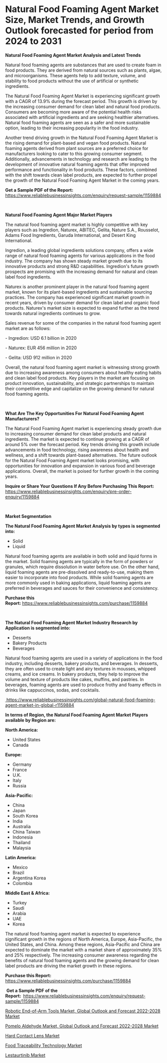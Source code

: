 <p><h1>Natural Food Foaming Agent Market Size, Market Trends, and Growth Outlook forecasted for period from 2024 to 2031</h1></p><p><strong>Natural Food Foaming Agent Market Analysis and Latest Trends</strong></p>
<p><p>Natural food foaming agents are substances that are used to create foam in food products. They are derived from natural sources such as plants, algae, and microorganisms. These agents help to add texture, volume, and stability to food products without the use of artificial or synthetic ingredients.</p><p>The Natural Food Foaming Agent Market is experiencing significant growth with a CAGR of 13.9% during the forecast period. This growth is driven by the increasing consumer demand for clean label and natural food products. Consumers are becoming more aware of the potential health risks associated with artificial ingredients and are seeking healthier alternatives. Natural food foaming agents are seen as a safer and more sustainable option, leading to their increasing popularity in the food industry.</p><p>Another trend driving growth in the Natural Food Foaming Agent Market is the rising demand for plant-based and vegan food products. Natural foaming agents derived from plant sources are a preferred choice for manufacturers looking to cater to this growing consumer segment. Additionally, advancements in technology and research are leading to the development of innovative natural foaming agents that offer improved performance and functionality in food products. These factors, combined with the shift towards clean label products, are expected to further propel the growth of the Natural Food Foaming Agent Market in the coming years.</p></p>
<p><strong>Get a Sample PDF of the Report:&nbsp;</strong> <a href="https://www.reliablebusinessinsights.com/enquiry/request-sample/1159884">https://www.reliablebusinessinsights.com/enquiry/request-sample/1159884</a></p>
<p>&nbsp;</p>
<p><strong>Natural Food Foaming Agent Major Market Players</strong></p>
<p><p>The natural food foaming agent market is highly competitive with key players such as Ingredion, Naturex, ABITEC, Gelita, Nature S.A., Rousselot, Adams Food Ingredients, Garuda International, and Desert King International. </p><p>Ingredion, a leading global ingredients solutions company, offers a wide range of natural food foaming agents for various applications in the food industry. The company has shown steady market growth due to its innovative products and strong R&D capabilities. Ingredion's future growth prospects are promising with the increasing demand for natural and clean label food ingredients.</p><p>Naturex is another prominent player in the natural food foaming agent market, known for its plant-based ingredients and sustainable sourcing practices. The company has experienced significant market growth in recent years, driven by consumer demand for clean label and organic food products. Naturex's market size is expected to expand further as the trend towards natural ingredients continues to grow.</p><p>Sales revenue for some of the companies in the natural food foaming agent market are as follows:</p><p>- Ingredion: USD 6.1 billion in 2020</p><p>- Naturex: EUR 456 million in 2020</p><p>- Gelita: USD 912 million in 2020</p><p>Overall, the natural food foaming agent market is witnessing strong growth due to increasing awareness among consumers about healthy eating habits and clean label food products. Key players in the market are focusing on product innovation, sustainability, and strategic partnerships to maintain their competitive edge and capitalize on the growing demand for natural food foaming agents.</p></p>
<p>&nbsp;</p>
<p><strong>What Are The Key Opportunities For Natural Food Foaming Agent Manufacturers?</strong></p>
<p><p>The Natural Food Foaming Agent market is experiencing steady growth due to increasing consumer demand for clean label products and natural ingredients. The market is expected to continue growing at a CAGR of around 5% over the forecast period. Key trends driving this growth include advancements in food technology, rising awareness about health and wellness, and a shift towards plant-based alternatives. The future outlook for the Natural Food Foaming Agent market looks promising, with opportunities for innovation and expansion in various food and beverage applications. Overall, the market is poised for further growth in the coming years.</p></p>
<p><strong>Inquire or Share Your Questions If Any Before Purchasing This Report:</strong> <a href="https://www.reliablebusinessinsights.com/enquiry/pre-order-enquiry/1159884">https://www.reliablebusinessinsights.com/enquiry/pre-order-enquiry/1159884</a></p>
<p>&nbsp;</p>
<p><strong>Market Segmentation</strong></p>
<p><strong>The Natural Food Foaming Agent Market Analysis by types is segmented into:</strong></p>
<p><ul><li>Solid</li><li>Liquid</li></ul></p>
<p><p>Natural food foaming agents are available in both solid and liquid forms in the market. Solid foaming agents are typically in the form of powders or granules, which require dissolution in water before use. On the other hand, liquid foaming agents are pre-dissolved and ready-to-use, making them easier to incorporate into food products. While solid foaming agents are more commonly used in baking applications, liquid foaming agents are preferred in beverages and sauces for their convenience and consistency.</p></p>
<p><strong>Purchase this Report:&nbsp;</strong><a href="https://www.reliablebusinessinsights.com/purchase/1159884">https://www.reliablebusinessinsights.com/purchase/1159884</a></p>
<p>&nbsp;</p>
<p><strong>The Natural Food Foaming Agent Market Industry Research by Application is segmented into:</strong></p>
<p><ul><li>Desserts</li><li>Bakery Products</li><li>Beverages</li></ul></p>
<p><p>Natural food foaming agents are used in a variety of applications in the food industry, including desserts, bakery products, and beverages. In desserts, they are often used to create light and airy textures in mousses, whipped creams, and ice creams. In bakery products, they help to improve the volume and texture of products like cakes, muffins, and pastries. In beverages, foaming agents are used to produce frothy and foamy effects in drinks like cappuccinos, sodas, and cocktails.</p></p>
<p><a href="https://www.reliablebusinessinsights.com/global-natural-food-foaming-agent-market-in-global-r1159884">&nbsp;https://www.reliablebusinessinsights.com/global-natural-food-foaming-agent-market-in-global-r1159884</a></p>
<p><strong>In terms of Region, the Natural Food Foaming Agent Market Players available by Region are:</strong></p>
<p>
    <p> <strong> North America: </strong>
        <ul>
            <li>United States</li>
            <li>Canada</li>
        </ul>
        </p> 
    <p> <strong> Europe: </strong>
        <ul>
            <li>Germany</li>
            <li>France</li>
            <li>U.K.</li>
            <li>Italy</li>
            <li>Russia</li>
        </ul>
        </p> 
    <p> <strong> Asia-Pacific: </strong>
        <ul>
            <li>China</li>
            <li>Japan</li>
            <li>South Korea</li>
            <li>India</li>
            <li>Australia</li>
            <li>China Taiwan</li>
            <li>Indonesia</li>
            <li>Thailand</li>
            <li>Malaysia</li>
        </ul>
        </p> 
    <p> <strong> Latin America: </strong>
        <ul>
            <li>Mexico</li>
            <li>Brazil</li>
            <li>Argentina Korea</li>
            <li>Colombia</li>
        </ul>
        </p> 
    <p> <strong> Middle East & Africa: </strong>
        <ul>
            <li>Turkey</li>
            <li>Saudi</li>
            <li>Arabia</li>
            <li>UAE</li>
            <li>Korea</li>
        </ul>
    </p>
    </p>
<p><p>The natural food foaming agent market is expected to experience significant growth in the regions of North America, Europe, Asia-Pacific, the United States, and China. Among these regions, Asia-Pacific and China are expected to dominate the market with a market share of approximately 35% and 25% respectively. The increasing consumer awareness regarding the benefits of natural food foaming agents and the growing demand for clean label products are driving the market growth in these regions.</p></p>
<p><strong>Purchase this Report: </strong><a href="https://www.reliablebusinessinsights.com/purchase/1159884">https://www.reliablebusinessinsights.com/purchase/1159884</a></p>
<p>&nbsp;<strong>Get a Sample PDF of the Report:&nbsp;&nbsp;</strong><a href="https://www.reliablebusinessinsights.com/enquiry/request-sample/1159884">https://www.reliablebusinessinsights.com/enquiry/request-sample/1159884</a></p>
<p><strong></strong></p>
<p><p><a href="https://github.com/ayamsauke86/Market-Research-Report-List-1/blob/main/robotic-end-of-arm-tools-market-global-outlook-and-forecast-2022-2028-market.md">Robotic End-of-Arm Tools Market, Global Outlook and Forecast 2022-2028 Market</a></p><p><a href="https://github.com/airdrophunter675/Market-Research-Report-List-1/blob/main/pomelo-aldehyde-market-global-outlook-and-forecast-2022-2028-market.md">Pomelo Aldehyde Market, Global Outlook and Forecast 2022-2028 Market</a></p><p><a href="https://medium.com/@hskdk2672/comprehensive-analysis-of-the-global-hard-contact-lens-market-growth-trends-market-forecasts-723f8d1b20ab">Hard Contact Lens Market</a></p><p><a href="https://issuu.com/reportprime-2/docs/food-traceability-technology-market-size-2030.pptx">Food Traceability Technology Market</a></p><p><a href="https://medium.com/@lynnullrich1993/deep-dive-into-the-lestaurtinib-market-itstrends-market-segmentation-and-competitive-analysis-19e2dfe8af1d">Lestaurtinib Market</a></p></p>